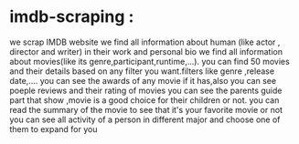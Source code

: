 # imdb-scraping :
we scrap IMDB website 
we find all information about human (like actor , director and writer) in their work and personal bio
we find all information about movies(like its genre,participant,runtime,...).
you can find 50 movies and their details based on any filter you want.filters like genre ,release date,....
you can see the awards of any movie if it has,also you can see poeple reviews and their rating of movies
you can see the parents guide part that show ,movie is a good choice for their children or not.
you can read the summary of the movie to see that it's your favorite movie or not
you can see all activity of a person in different major and choose one of them to expand for you


